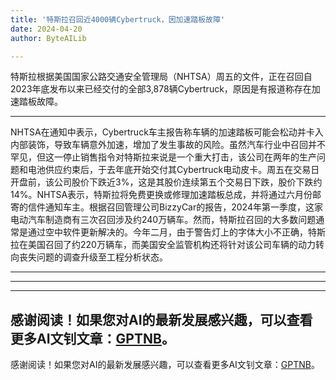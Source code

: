 ```yaml
---
title: '特斯拉召回近4000辆Cybertruck，因加速踏板故障'
date: 2024-04-20
author: ByteAILib

---
```


特斯拉根据美国国家公路交通安全管理局（NHTSA）周五的文件，正在召回自2023年底发布以来已经交付的全部3,878辆Cybertruck，原因是有报道称存在加速踏板故障。

---
NHTSA在通知中表示，Cybertruck车主报告称车辆的加速踏板可能会松动并卡入内部装饰，导致车辆意外加速，增加了发生事故的风险。虽然汽车行业中召回并不罕见，但这一停止销售指令对特斯拉来说是一个重大打击，该公司在两年的生产问题和电池供应约束后，于去年底开始交付其Cybertruck电动皮卡。周五在交易日开盘前，该公司股价下跌近3%，这是其股价连续第五个交易日下跌，股价下跌约14%。NHTSA表示，特斯拉将免费更换或修理加速踏板总成，并将通过六月份邮寄的信件通知车主。根据召回管理公司BizzyCar的报告，2024年第一季度，这家电动汽车制造商有三次召回涉及约240万辆车。然而，特斯拉召回的大多数问题通常是通过空中软件更新解决的。今年二月，由于警告灯上的字体大小不正确，特斯拉在美国召回了约220万辆车，而美国安全监管机构还将针对该公司车辆的动力转向丧失问题的调查升级至工程分析状态。 
   
---
---

---
感谢阅读！如果您对AI的最新发展感兴趣，可以查看更多AI文钊文章：[GPTNB](https://gptnb.com)。
---
感谢阅读！如果您对AI的最新发展感兴趣，可以查看更多AI文钊文章：[GPTNB](https://gptnb.com)。